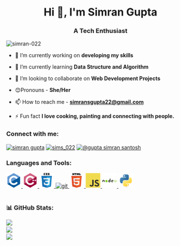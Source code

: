 <h1 align="center">Hi 👋, I'm Simran Gupta</h1>
<h3 align="center">A Tech Enthusiast</h3>

<p align="left"> <img src="https://komarev.com/ghpvc/?username=simran-022&label=Profile%20views&color=0e75b6&style=flat" alt="simran-022" /> </p>

- 🔭 I’m currently working on **developing my skills**

- 🌱 I’m currently learning **Data Structure and Algorithm**

- 👯 I’m looking to collaborate on **Web Development Projects**

- 😊Pronouns - **She/Her**

- 📫 How to reach me - **simransgupta22@gmail.com**

- ⚡ Fun fact **I love cooking, painting and connecting with people.**

<h3 align="left">Connect with me:</h3>
<p align="left">
<a href="https://linkedin.com/in/simran gupta" target="blank"><img align="center" src="https://raw.githubusercontent.com/rahuldkjain/github-profile-readme-generator/master/src/images/icons/Social/linked-in-alt.svg" alt="simran gupta" height="30" width="40" /></a>
<a href="https://instagram.com/sims_022" target="blank"><img align="center" src="https://raw.githubusercontent.com/rahuldkjain/github-profile-readme-generator/master/src/images/icons/Social/instagram.svg" alt="sims_022" height="30" width="40" /></a>
<a href="https://medium.com/@gupta simran santosh" target="blank"><img align="center" src="https://raw.githubusercontent.com/rahuldkjain/github-profile-readme-generator/master/src/images/icons/Social/medium.svg" alt="@gupta simran santosh" height="30" width="40" /></a>
</p>

<h3 align="left">Languages and Tools:</h3>
<p align="left"> <a href="https://www.cprogramming.com/" target="_blank" rel="noreferrer"> <img src="https://raw.githubusercontent.com/devicons/devicon/master/icons/c/c-original.svg" alt="c" width="40" height="40"/> </a> <a href="https://www.w3schools.com/cpp/" target="_blank" rel="noreferrer"> <img src="https://raw.githubusercontent.com/devicons/devicon/master/icons/cplusplus/cplusplus-original.svg" alt="cplusplus" width="40" height="40"/> </a> <a href="https://www.w3schools.com/css/" target="_blank" rel="noreferrer"> <img src="https://raw.githubusercontent.com/devicons/devicon/master/icons/css3/css3-original-wordmark.svg" alt="css3" width="40" height="40"/> </a> <a href="https://git-scm.com/" target="_blank" rel="noreferrer"> <img src="https://www.vectorlogo.zone/logos/git-scm/git-scm-icon.svg" alt="git" width="40" height="40"/> </a> <a href="https://www.w3.org/html/" target="_blank" rel="noreferrer"> <img src="https://raw.githubusercontent.com/devicons/devicon/master/icons/html5/html5-original-wordmark.svg" alt="html5" width="40" height="40"/> </a> <a href="https://developer.mozilla.org/en-US/docs/Web/JavaScript" target="_blank" rel="noreferrer"> <img src="https://raw.githubusercontent.com/devicons/devicon/master/icons/javascript/javascript-original.svg" alt="javascript" width="40" height="40"/> </a> <a href="https://nodejs.org" target="_blank" rel="noreferrer"> <img src="https://raw.githubusercontent.com/devicons/devicon/master/icons/nodejs/nodejs-original-wordmark.svg" alt="nodejs" width="40" height="40"/> </a> <a href="https://www.python.org" target="_blank" rel="noreferrer"> <img src="https://raw.githubusercontent.com/devicons/devicon/master/icons/python/python-original.svg" alt="python" width="40" height="40"/> </a> </p>

# <h3 align="left">📊 GitHub Stats:</h3>
![](https://github-readme-stats.vercel.app/api?username=simran-022&theme=radical&hide_border=false&include_all_commits=false&count_private=false)<br/>
![](https://github-readme-streak-stats.herokuapp.com/?user=simran-022&theme=radical&hide_border=false)<br/>
![](https://github-readme-stats.vercel.app/api/top-langs/?username=simran-022&theme=radical&hide_border=false&include_all_commits=false&count_private=false&layout=compact)



